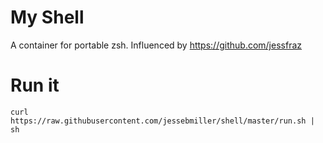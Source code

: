 # My Shell

A container for portable zsh. Influenced by https://github.com/jessfraz

# Run it

`curl https://raw.githubusercontent.com/jessebmiller/shell/master/run.sh | sh`